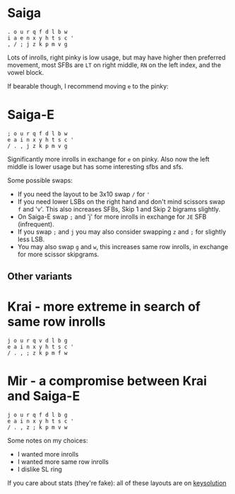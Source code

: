# Saiga
```
. o u r q f d l b w
i a e n x y h t s c '
, / ; j z k p m v g
```

Lots of inrolls, right pinky is low usage, but may have higher then preferred movement, most SFBs are `LT` on right middle, `RN` on the left index, and the vowel block.

If bearable though, I recommend moving `e` to the pinky:

# Saiga-E
```
; o u r q f d l b w
e a i n x y h t s c '
/ . , j z k p m v g
```

Significantly more inrolls in exchange for `e` on pinky. Also now the left middle is lower usage but has some interesting sfbs and sfs.

Some possible swaps:
- If you need the layout to be 3x10 swap `/` for `'`
- If you need lower LSBs on the right hand and don't mind scissors swap `f` and 'v'. This also increases SFBs, Skip 1 and Skip 2 bigrams slightly.
- On Saiga-E swap `;` and 'j' for more inrolls in exchange for `JE` SFB (infrequent).
- If you swap `;` and `j` you may also consider swapping `z` and `;` for slightly less LSB.
- You may also swap `g` and `w`, this increases same row inrolls, in exchange for more scissor skipgrams.

## Other variants

# Krai - more extreme in search of same row inrolls
```
j o u r q v d l b g
e a i n x y h t s c '
/ . , ; z k p m f w
```

# Mir - a compromise between Krai and Saiga-E
```
j o u r q f d l b g
e a i n x y h t s c '
/ . , z ; k p m v w
```

Some notes on my choices:
- I wanted more inrolls
- I wanted more same row inrolls
- I dislike SL ring

If you care about stats (they're fake): all of these layouts are on [keysolution](https://rusdoomer.github.io/keysolution/)
